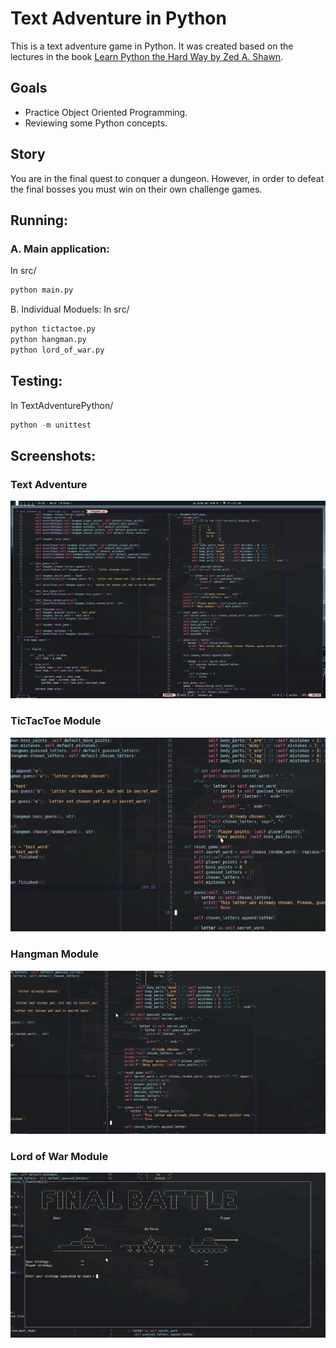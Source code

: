 # Text Adventure in Python

This is a text adventure game in Python. It was created based on the lectures in the book [Learn Python the Hard Way by Zed A. Shawn](https://amzn.to/3ZkOKRt).

## Goals

- Practice Object Oriented Programming.
- Reviewing some Python concepts.

## Story

You are in the final quest to conquer a dungeon. However, in order to defeat the final bosses you must win on their own challenge games.

## Running:
### A. Main application:
In src/ 
```python
python main.py
```

B. Individual Moduels:
In src/ 
```python
python tictactoe.py
python hangman.py
python lord_of_war.py
```

## Testing:

In TextAdventurePython/
```python
python -m unittest
```

## Screenshots:

### Text Adventure

![Alt text](screenshots/main.gif?raw=true "running main")

### TicTacToe Module

![Alt text](screenshots/tictactoe.gif?raw=true "running tictactoe")

### Hangman Module

![Alt text](screenshots/hangman.gif?raw=true "running hangman")

### Lord of War Module

![Alt text](screenshots/lordOfWar.gif?raw=true "running lord_of_war")

